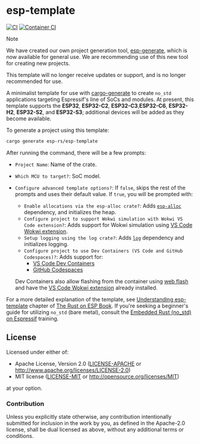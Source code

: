 # esp-template

[![CI](https://github.com/esp-rs/esp-template/actions/workflows/ci.yml/badge.svg)](https://github.com/esp-rs/esp-template/actions/workflows/ci.yml)
[![Container CI](https://github.com/esp-rs/esp-template/actions/workflows/ci_docker.yml/badge.svg)](https://github.com/esp-rs/esp-template/actions/workflows/ci_docker.yml)

> [!NOTE]  
> We have created our own project generation tool, [esp-generate], which is now available for general use. We are recommending use of this new tool for creating new projects.
>
> This template will no longer receive updates or support, and is no longer recommended for use.

[esp-generate]: https://github.com/esp-rs/esp-generate/

A minimalist template for use with [cargo-generate] to create `no_std` applications targeting Espressif's line of SoCs and modules. At present, this template supports the **ESP32**, **ESP32-C2**, **ESP32-C3**,**ESP32-C6**, **ESP32-H2**, **ESP32-S2**, and **ESP32-S3**; additional devices will be added as they become available.

To generate a project using this template:

```bash
cargo generate esp-rs/esp-template
```

After running the command, there will be a few prompts:
- `Project Name`: Name of the crate.
- `Which MCU to target?`: SoC model.
- `Configure advanced template options?`: If `false`, skips the rest of the prompts and uses their default value. If `true`, you will be prompted with:
  - `Enable allocations via the esp-alloc crate?`: Adds [`esp-alloc`] dependency, and initializes the heap.
  - `Configure project to support Wokwi simulation with Wokwi VS Code extension?`: Adds support for Wokwi simulation using [VS Code Wokwi extension].
  - `Setup logging using the log crate?`: Adds [`log`] dependency and initializes logging.
  - `Configure project to use Dev Containers (VS Code and GitHub Codespaces)?`: Adds support for:
     -  [VS Code Dev Containers]
     -  [GitHub Codespaces]

   Dev Containers also allow flashing from the container using [web flash] and have the [VS Code Wokwi extension] already installed.

For a more detailed explanation of the template, see [Understanding esp-template] chapter of [The Rust on ESP Book]. If you're seeking a beginner's guide for utilizing `no_std` (bare metal), consult the [Embedded Rust (no_std) on Espressif][no_std-training] training.

[cargo-generate]: https://github.com/cargo-generate/cargo-generate
[`esp-alloc`]: https://github.com/esp-rs/esp-alloc
[VS Code Dev Containers]: https://code.visualstudio.com/docs/remote/containers#_quick-start-open-an-existing-folder-in-a-container
[GitHub Codespaces]: https://docs.github.com/en/codespaces/developing-in-codespaces/creating-a-codespace
[Wokwi simulator]: https://wokwi.com/
[VS Code Wokwi extension]: https://marketplace.visualstudio.com/items?itemName=wokwi.wokwi-vscode
[web flash]: https://github.com/bjoernQ/esp-web-flash-server
[Understanding esp-template]: https://esp-rs.github.io/book/writing-your-own-application/generate-project/esp-template.html
[The Rust on ESP Book]: https://esp-rs.github.io/book/
[`log`]: https://docs.rs/log/latest/log/
[no_std-training]: https://esp-rs.github.io/no_std-training/

## License

Licensed under either of:

- Apache License, Version 2.0 ([LICENSE-APACHE](LICENSE-APACHE) or http://www.apache.org/licenses/LICENSE-2.0)
- MIT license ([LICENSE-MIT](LICENSE-MIT) or http://opensource.org/licenses/MIT)

at your option.

### Contribution

Unless you explicitly state otherwise, any contribution intentionally submitted for inclusion in
the work by you, as defined in the Apache-2.0 license, shall be dual licensed as above, without
any additional terms or conditions.
